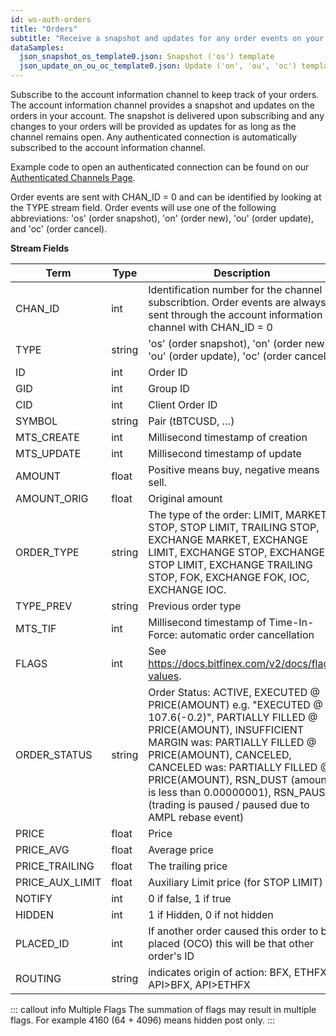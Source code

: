 ```yaml
---
id: ws-auth-orders
title: "Orders"
subtitle: "Receive a snapshot and updates for any order events on your account."
dataSamples:
  json_snapshot_os_template0.json: Snapshot ('os') template
  json_update_on_ou_oc_template0.json: Update ('on', 'ou', 'oc') template
---
```


Subscribe to the account information channel to keep track of your orders. The account information channel provides a snapshot and updates on the orders in your account. The snapshot is delivered upon subscribing and any changes to your orders will be provided as updates for as long as the channel remains open. Any authenticated connection is automatically subscribed to the account information channel.

Example code to open an authenticated connection can be found on our [Authenticated Channels Page](doc:ws-auth).

Order events are sent with CHAN_ID = 0 and can be identified by looking at the TYPE stream field. Order events will use one of the following abbreviations: 'os' (order snapshot), 'on' (order new), 'ou' (order update), and 'oc' (order cancel).


**Stream Fields**

Term | Type | Description
-- | -- | --
CHAN_ID | int | Identification number for the channel subscribtion. Order events are always sent through the account information channel with CHAN_ID = 0
TYPE | string | 'os' (order snapshot), 'on' (order new), 'ou' (order update), 'oc' (order cancel).
ID  |  int  |  Order ID
GID | int |  Group ID
CID | int |  Client Order ID
SYMBOL  |  string  |  Pair (tBTCUSD, …)
MTS_CREATE | int | Millisecond timestamp of creation
MTS_UPDATE | int | Millisecond timestamp of update
AMOUNT  |  float  |  Positive means buy, negative means sell.
AMOUNT_ORIG  |  float  |  Original amount
ORDER_TYPE  |  string  |  The type of the order: LIMIT, MARKET, STOP, STOP LIMIT, TRAILING STOP, EXCHANGE MARKET, EXCHANGE LIMIT, EXCHANGE STOP, EXCHANGE STOP LIMIT, EXCHANGE TRAILING STOP, FOK, EXCHANGE FOK, IOC, EXCHANGE IOC.
TYPE_PREV  |  string  |  Previous order type
MTS_TIF  |  int  |  Millisecond timestamp of Time-In-Force: automatic order cancellation
FLAGS | int | See https://docs.bitfinex.com/v2/docs/flag-values.
ORDER_STATUS  |  string  |  Order Status: ACTIVE, EXECUTED @ PRICE(AMOUNT) e.g. "EXECUTED @ 107.6(-0.2)", PARTIALLY FILLED @ PRICE(AMOUNT), INSUFFICIENT MARGIN was: PARTIALLY FILLED @ PRICE(AMOUNT), CANCELED, CANCELED was: PARTIALLY FILLED @ PRICE(AMOUNT), RSN_DUST (amount is less than 0.00000001), RSN_PAUSE (trading is paused / paused due to AMPL rebase event)
PRICE  |  float  |  Price
PRICE_AVG  |  float  |  Average price
PRICE_TRAILING  |  float  |  The trailing price
PRICE_AUX_LIMIT  |  float  |  Auxiliary Limit price (for STOP LIMIT)
NOTIFY  |  int  |  0 if false, 1 if true
HIDDEN | int | 1 if Hidden, 0 if not hidden
PLACED_ID  |  int  |  If another order caused this order to be placed (OCO) this will be that other order's ID
ROUTING | string | indicates origin of action: BFX, ETHFX, API>BFX, API>ETHFX



::: callout info Multiple Flags
The summation of flags may result in multiple flags. For example 4160 (64 + 4096) means hidden post only.
:::
